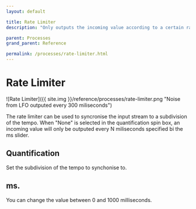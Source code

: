 ```yaml
---
layout: default

title: Rate Limiter
description: "Only outputs the incoming value according to a certain rate or quantification"

parent: Processes
grand_parent: Reference

permalink: /processes/rate-limiter.html
---
```

# Rate Limiter

![Rate Limiter]({{ site.img }}/reference/processes/rate-limiter.png "Noise from LFO outputed every 300 miliseconds")

The rate limiter can be used to syncronise the input stream to a subdivision of the tempo. When "None" is selected in the quantification spin box, an incoming value will only be outputed every N miliseconds specified bi the ms slider.

## Quantification

Set the subdivision of the tempo to synchonise to.

## ms.

You can change the value between 0 and 1000 milliseconds.